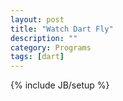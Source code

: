 ```yaml
---
layout: post
title: "Watch Dart Fly"
description: ""
category: Programs
tags: [dart]
---
```

{% include JB/setup %}

